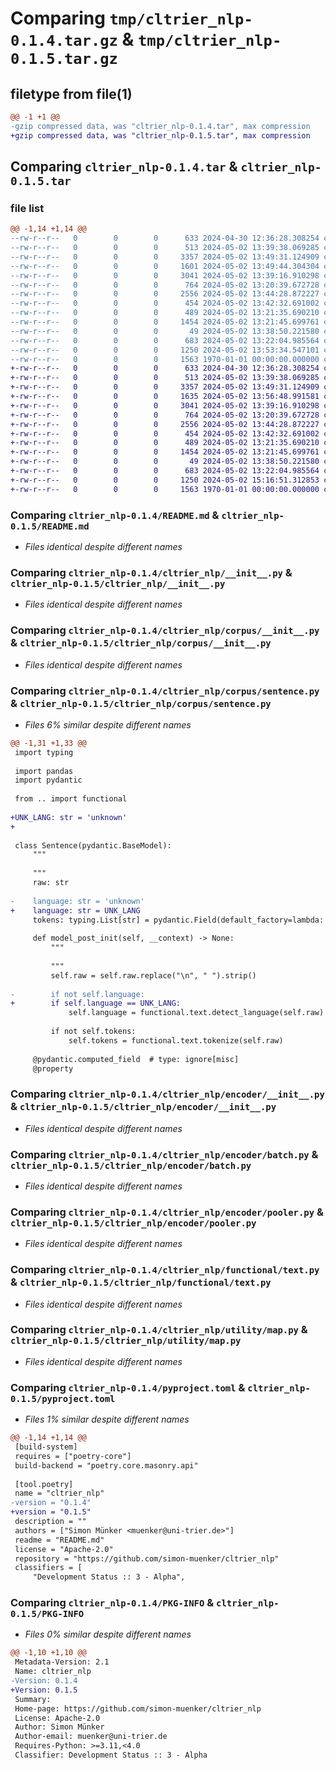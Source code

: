 # Comparing `tmp/cltrier_nlp-0.1.4.tar.gz` & `tmp/cltrier_nlp-0.1.5.tar.gz`

## filetype from file(1)

```diff
@@ -1 +1 @@
-gzip compressed data, was "cltrier_nlp-0.1.4.tar", max compression
+gzip compressed data, was "cltrier_nlp-0.1.5.tar", max compression
```

## Comparing `cltrier_nlp-0.1.4.tar` & `cltrier_nlp-0.1.5.tar`

### file list

```diff
@@ -1,14 +1,14 @@
--rw-r--r--   0        0        0      633 2024-04-30 12:36:28.308254 cltrier_nlp-0.1.4/README.md
--rw-r--r--   0        0        0      513 2024-05-02 13:39:38.069285 cltrier_nlp-0.1.4/cltrier_nlp/__init__.py
--rw-r--r--   0        0        0     3357 2024-05-02 13:49:31.124909 cltrier_nlp-0.1.4/cltrier_nlp/corpus/__init__.py
--rw-r--r--   0        0        0     1601 2024-05-02 13:49:44.304304 cltrier_nlp-0.1.4/cltrier_nlp/corpus/sentence.py
--rw-r--r--   0        0        0     3041 2024-05-02 13:39:16.910298 cltrier_nlp-0.1.4/cltrier_nlp/encoder/__init__.py
--rw-r--r--   0        0        0      764 2024-05-02 13:20:39.672728 cltrier_nlp-0.1.4/cltrier_nlp/encoder/batch.py
--rw-r--r--   0        0        0     2556 2024-05-02 13:44:28.872227 cltrier_nlp-0.1.4/cltrier_nlp/encoder/pooler.py
--rw-r--r--   0        0        0      454 2024-05-02 13:42:32.691002 cltrier_nlp-0.1.4/cltrier_nlp/functional/__init__.py
--rw-r--r--   0        0        0      489 2024-05-02 13:21:35.690210 cltrier_nlp-0.1.4/cltrier_nlp/functional/neural.py
--rw-r--r--   0        0        0     1454 2024-05-02 13:21:45.699761 cltrier_nlp-0.1.4/cltrier_nlp/functional/text.py
--rw-r--r--   0        0        0       49 2024-05-02 13:38:50.221580 cltrier_nlp-0.1.4/cltrier_nlp/utility/__init__.py
--rw-r--r--   0        0        0      683 2024-05-02 13:22:04.985564 cltrier_nlp-0.1.4/cltrier_nlp/utility/map.py
--rw-r--r--   0        0        0     1250 2024-05-02 13:53:34.547101 cltrier_nlp-0.1.4/pyproject.toml
--rw-r--r--   0        0        0     1563 1970-01-01 00:00:00.000000 cltrier_nlp-0.1.4/PKG-INFO
+-rw-r--r--   0        0        0      633 2024-04-30 12:36:28.308254 cltrier_nlp-0.1.5/README.md
+-rw-r--r--   0        0        0      513 2024-05-02 13:39:38.069285 cltrier_nlp-0.1.5/cltrier_nlp/__init__.py
+-rw-r--r--   0        0        0     3357 2024-05-02 13:49:31.124909 cltrier_nlp-0.1.5/cltrier_nlp/corpus/__init__.py
+-rw-r--r--   0        0        0     1635 2024-05-02 13:56:48.991581 cltrier_nlp-0.1.5/cltrier_nlp/corpus/sentence.py
+-rw-r--r--   0        0        0     3041 2024-05-02 13:39:16.910298 cltrier_nlp-0.1.5/cltrier_nlp/encoder/__init__.py
+-rw-r--r--   0        0        0      764 2024-05-02 13:20:39.672728 cltrier_nlp-0.1.5/cltrier_nlp/encoder/batch.py
+-rw-r--r--   0        0        0     2556 2024-05-02 13:44:28.872227 cltrier_nlp-0.1.5/cltrier_nlp/encoder/pooler.py
+-rw-r--r--   0        0        0      454 2024-05-02 13:42:32.691002 cltrier_nlp-0.1.5/cltrier_nlp/functional/__init__.py
+-rw-r--r--   0        0        0      489 2024-05-02 13:21:35.690210 cltrier_nlp-0.1.5/cltrier_nlp/functional/neural.py
+-rw-r--r--   0        0        0     1454 2024-05-02 13:21:45.699761 cltrier_nlp-0.1.5/cltrier_nlp/functional/text.py
+-rw-r--r--   0        0        0       49 2024-05-02 13:38:50.221580 cltrier_nlp-0.1.5/cltrier_nlp/utility/__init__.py
+-rw-r--r--   0        0        0      683 2024-05-02 13:22:04.985564 cltrier_nlp-0.1.5/cltrier_nlp/utility/map.py
+-rw-r--r--   0        0        0     1250 2024-05-02 15:16:51.312853 cltrier_nlp-0.1.5/pyproject.toml
+-rw-r--r--   0        0        0     1563 1970-01-01 00:00:00.000000 cltrier_nlp-0.1.5/PKG-INFO
```

### Comparing `cltrier_nlp-0.1.4/README.md` & `cltrier_nlp-0.1.5/README.md`

 * *Files identical despite different names*

### Comparing `cltrier_nlp-0.1.4/cltrier_nlp/__init__.py` & `cltrier_nlp-0.1.5/cltrier_nlp/__init__.py`

 * *Files identical despite different names*

### Comparing `cltrier_nlp-0.1.4/cltrier_nlp/corpus/__init__.py` & `cltrier_nlp-0.1.5/cltrier_nlp/corpus/__init__.py`

 * *Files identical despite different names*

### Comparing `cltrier_nlp-0.1.4/cltrier_nlp/corpus/sentence.py` & `cltrier_nlp-0.1.5/cltrier_nlp/corpus/sentence.py`

 * *Files 6% similar despite different names*

```diff
@@ -1,31 +1,33 @@
 import typing
 
 import pandas
 import pydantic
 
 from .. import functional
 
+UNK_LANG: str = 'unknown'
+
 
 class Sentence(pydantic.BaseModel):
     """
 
     """
     raw: str
 
-    language: str = 'unknown'
+    language: str = UNK_LANG
     tokens: typing.List[str] = pydantic.Field(default_factory=lambda: [])
 
     def model_post_init(self, __context) -> None:
         """
 
         """
         self.raw = self.raw.replace("\n", " ").strip()
 
-        if not self.language:
+        if self.language == UNK_LANG:
             self.language = functional.text.detect_language(self.raw)
 
         if not self.tokens:
             self.tokens = functional.text.tokenize(self.raw)
 
     @pydantic.computed_field  # type: ignore[misc]
     @property
```

### Comparing `cltrier_nlp-0.1.4/cltrier_nlp/encoder/__init__.py` & `cltrier_nlp-0.1.5/cltrier_nlp/encoder/__init__.py`

 * *Files identical despite different names*

### Comparing `cltrier_nlp-0.1.4/cltrier_nlp/encoder/batch.py` & `cltrier_nlp-0.1.5/cltrier_nlp/encoder/batch.py`

 * *Files identical despite different names*

### Comparing `cltrier_nlp-0.1.4/cltrier_nlp/encoder/pooler.py` & `cltrier_nlp-0.1.5/cltrier_nlp/encoder/pooler.py`

 * *Files identical despite different names*

### Comparing `cltrier_nlp-0.1.4/cltrier_nlp/functional/text.py` & `cltrier_nlp-0.1.5/cltrier_nlp/functional/text.py`

 * *Files identical despite different names*

### Comparing `cltrier_nlp-0.1.4/cltrier_nlp/utility/map.py` & `cltrier_nlp-0.1.5/cltrier_nlp/utility/map.py`

 * *Files identical despite different names*

### Comparing `cltrier_nlp-0.1.4/pyproject.toml` & `cltrier_nlp-0.1.5/pyproject.toml`

 * *Files 1% similar despite different names*

```diff
@@ -1,14 +1,14 @@
 [build-system]
 requires = ["poetry-core"]
 build-backend = "poetry.core.masonry.api"
 
 [tool.poetry]
 name = "cltrier_nlp"
-version = "0.1.4"
+version = "0.1.5"
 description = ""
 authors = ["Simon Münker <muenker@uni-trier.de>"]
 readme = "README.md"
 license = "Apache-2.0"
 repository = "https://github.com/simon-muenker/cltrier_nlp"
 classifiers = [
     "Development Status :: 3 - Alpha",
```

### Comparing `cltrier_nlp-0.1.4/PKG-INFO` & `cltrier_nlp-0.1.5/PKG-INFO`

 * *Files 0% similar despite different names*

```diff
@@ -1,10 +1,10 @@
 Metadata-Version: 2.1
 Name: cltrier_nlp
-Version: 0.1.4
+Version: 0.1.5
 Summary: 
 Home-page: https://github.com/simon-muenker/cltrier_nlp
 License: Apache-2.0
 Author: Simon Münker
 Author-email: muenker@uni-trier.de
 Requires-Python: >=3.11,<4.0
 Classifier: Development Status :: 3 - Alpha
```

